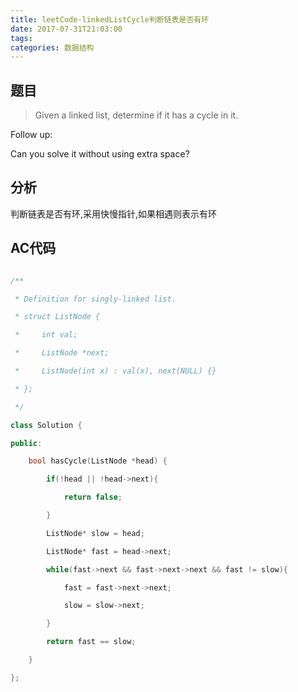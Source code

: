 ```yaml
---
title: leetCode-linkedListCycle判断链表是否有环
date: 2017-07-31T21:03:00
tags:
categories: 数据结构
---
```


## 题目


>Given a linked list, determine if it has a cycle in it.

Follow up:

Can you solve it without using extra space?


## 分析

判断链表是否有环,采用快慢指针,如果相遇则表示有环

## AC代码


```cpp

/**

 * Definition for singly-linked list.

 * struct ListNode {

 *     int val;

 *     ListNode *next;

 *     ListNode(int x) : val(x), next(NULL) {}

 * };

 */

class Solution {

public:

    bool hasCycle(ListNode *head) {

        if(!head || !head->next){

            return false;

        }

        ListNode* slow = head;

        ListNode* fast = head->next;

        while(fast->next && fast->next->next && fast != slow){

            fast = fast->next->next;

            slow = slow->next;

        }

        return fast == slow;

    }

};

```
    